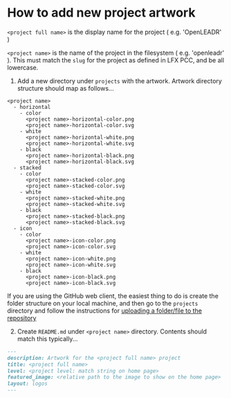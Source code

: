 # How to add new project artwork

`<project full name>` is the display name for the project ( e.g. 'OpenLEADR' )

`<project name>` is the name of the project in the filesystem ( e.g. 'openleadr' ). This must match the `slug` for the project as defined in LFX PCC, and be all lowercase.

1. Add a new directory under `projects` with the artwork. Artwork directory structure should map as follows...

```
<project name>
  - horizontal
    - color
      <project name>-horizontal-color.png
      <project name>-horizontal-color.svg
    - white
      <project name>-horizontal-white.png
      <project name>-horizontal-white.svg
    - black
      <project name>-horizontal-black.png
      <project name>-horizontal-black.svg
  - stacked
    - color
      <project name>-stacked-color.png
      <project name>-stacked-color.svg
    - white
      <project name>-stacked-white.png
      <project name>-stacked-white.svg
    - black
      <project name>-stacked-black.png
      <project name>-stacked-black.svg
  - icon
    - color
      <project name>-icon-color.png
      <project name>-icon-color.svg
    - white
      <project name>-icon-white.png
      <project name>-icon-white.svg
    - black
      <project name>-icon-black.png
      <project name>-icon-black.svg
```
        
If you are using the GitHub web client, the easiest thing to do is create the folder structure on your local machine, and then go to the `projects` directory and follow the instructions for [uploading a folder/file to the repository](https://docs.github.com/en/repositories/working-with-files/managing-files/adding-a-file-to-a-repository)

2. Create `README.md` under `<project name>` directory. Contents should match this typically...

```markdown
---
description: Artwork for the <project full name> project
title: <project full name> 
level: <project level: match string on home page> 
featured_image: <relative path to the image to show on the home page> 
layout: logos
---
```
